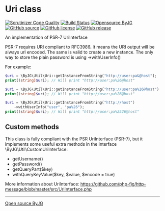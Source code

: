 # Uri class

[![Scrutinizer Code Quality](https://scrutinizer-ci.com/g/byjg/uri/badges/quality-score.png?b=master)](https://scrutinizer-ci.com/g/byjg/uri/?branch=master)
[![Build Status](https://github.com/byjg/uri/actions/workflows/phpunit.yaml/badge.svg?branch=master)](https://github.com/byjg/uri/actions/workflows/phpunit.yaml)
[![Opensource ByJG](https://img.shields.io/badge/opensource-byjg-success.svg)](http://opensource.byjg.com)
[![GitHub source](https://img.shields.io/badge/Github-source-informational?logo=github)](https://github.com/byjg/uri/)
[![GitHub license](https://img.shields.io/github/license/byjg/uri.svg)](https://opensource.byjg.com/opensource/licensing.html)
[![GitHub release](https://img.shields.io/github/release/byjg/uri.svg)](https://github.com/byjg/uri/releases/)


An implementation of PSR-7 UriInterface

PSR-7 requires URI compliant to RFC3986. It means the URI output will be always url encoded. The same is valid to create a new instance.
The only way to store the plain password is using ->withUserInfo()

For example:

```php
$uri = \ByJG\Util\Uri::getInstanceFromString("http://user:pa&@host");
print((string)$uri); // Will print "http://user:pa%26@host"

$uri = \ByJG\Util\Uri::getInstanceFromString("http://user:pa%26@host");
print((string)$uri); // Will print "http://user:pa%26@host"

$uri = \ByJG\Util\Uri::getInstanceFromString("http://host")
    ->withUserInfo("user", "pa%26");
print((string)$uri); // Will print "http://user:pa%2526@host"
```

## Custom methods

This class is fully compliant with the PSR UriInterface (PSR-7), but it implements some useful extra methods in
the interface \ByJG\Util\CustomUriInterface:

- getUsername()
- getPassword()
- getQueryPart($key)
- withQueryKeyValue($key, $value, $encode = true)


More information about UriInterface:
https://github.com/php-fig/http-message/blob/master/src/UriInterface.php

----
[Open source ByJG](http://opensource.byjg.com)
